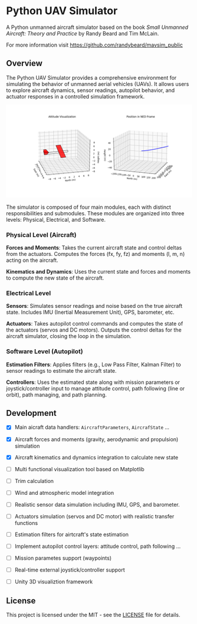 # Python UAV Simulator
A Python unmanned aircraft simulator based on the book *Small Unmanned Aircraft: Theory and Practice* by Randy Beard and Tim McLain.


For more information visit https://github.com/randybeard/mavsim_public

## Overview
The Python UAV Simulator provides a comprehensive environment for simulating the behavior of unmanned aerial vehicles (UAVs). It allows users to explore aircraft dynamics, sensor readings, autopilot behavior, and actuator responses in a controlled simulation framework.

![](pics/screenshot_01.png)

The simulator is composed of four main modules, each with distinct responsibilities and submodules. These modules are organized into three levels: Physical, Electrical, and Software.

### Physical Level (Aircraft)
**Forces and Moments**:
Takes the current aircraft state and control deltas from the actuators.
Computes the forces (fx, fy, fz) and moments (l, m, n) acting on the aircraft.

**Kinematics and Dynamics**:
Uses the current state and forces and moments to compute the new state of the aircraft.

### Electrical Level
**Sensors**:
Simulates sensor readings and noise based on the true aircraft state.
Includes IMU (Inertial Measurement Unit), GPS, barometer, etc.

**Actuators**:
Takes autopilot control commands and computes the state of the actuators (servos and DC motors).
Outputs the control deltas for the aircraft simulator, closing the loop in the simulation.

### Software Level (Autopilot)
**Estimation Filters**:
Applies filters (e.g., Low Pass Filter, Kalman Filter) to sensor readings to estimate the aircraft state.

**Controllers**:
Uses the estimated state along with mission parameters or joystick/controller input to manage attitude control, path following (line or orbit), path managing, and path planning.

## Development

- [x] Main aicraft data handlers: `AircraftParameters`, `AircrafState` ...
- [x] Aircraft forces and moments (gravity, aerodynamic and propulsion) simulation
- [x] Aircraft kinematics and dynamics integration to calculate new state
- [ ] Multi functional visualization tool based on Matplotlib
- [ ] Trim calculation
- [ ] Wind and atmospheric model integration
- [ ] Realistic sensor data simulation including IMU, GPS, and barometer.
- [ ] Actuators simulation (servos and DC motor) with realistic transfer functions
- [ ] Estimation filters for airtcraft's state estimation
- [ ] Implement autopilot control layers: attitude control, path following ...
- [ ] Mission parametes support (waypoints)
- [ ] Real-time external joystick/controller support
- [ ] Unity 3D visualiztion framework 



## License

This project is licensed under the MIT - see the [LICENSE](LICENSE) file for details.
